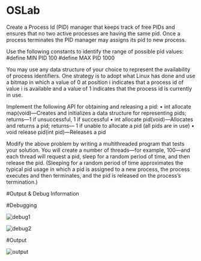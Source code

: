 # OSLab
Create a Process Id (PID) manager that keeps track of free PIDs and ensures
that no two active processes are having the same pid. Once a process terminates
the PID manager may assigns its pid to new process.

Use the following constants to identify the range of possible pid values:
#define MIN PID 100
#define MAX PID 1000

You may use any data structure of your choice to represent the availability
of process identifiers. One strategy is to adopt what Linux has done and use
a bitmap in which a value of 0 at position i indicates that a process id of
value i is available and a value of 1 indicates that the process id is currently in use.

Implement the following API for obtaining and releasing a pid:
• int allocate map(void)—Creates and initializes a data structure for representing pids;
returns—1 if unsuccessful, 1 if successful
• int allocate pid(void)—Allocates and returns a pid; returns— 1 if unable to allocate 
a pid (all pids are in use)
• void release pid(int pid)—Releases a pid 

Modify the above problem by writing a multithreaded program that tests your solution. 
You will create a number of threads—for example, 100—and each thread will request a pid,
sleep for a random period of time, and then release the pid. (Sleeping for a
random period of time approximates the typical pid usage in which a pid is assigned
to a new process, the process executes and then terminates,
and the pid is released on the process’s termination.)

#Output & Debug Information

#Debugging

![debug1](https://user-images.githubusercontent.com/40486924/41785457-508dd2ac-7660-11e8-854b-3b8229751904.PNG)

![debug2](https://user-images.githubusercontent.com/40486924/41785513-78361a58-7660-11e8-9a6c-ecc2ae5499e0.PNG)


#Output

![output](https://user-images.githubusercontent.com/40486924/41785572-a5bcfc9e-7660-11e8-935d-53c649437edf.PNG)

